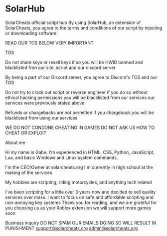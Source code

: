 # SolarHub
SolarCheats official script hub
By using SolarHub, an extension of SolarCheats, you agree to the terms and conditions of our script by injecting or downloading software

READ OUR TOS BELOW VERY IMPORTANT

TOS

Do not share keys or resell keys if so you will be HWID banned and blacklisted fron our site, script and our discord server

By being a part of our Discord server, you agree to Discord's TOS and our TOS 

Do not try to crack out script or reverse engineer if you do so without ethical hacking permissions you will be blacklisted from our services our services were previously stated 
above

Refunds or chargebacks are not permitted if you chargeback you will be blacklisted from using our services

WE DO NOT CONDONE CHEATING IN GAMES DO NOT ASK US HOW TO CHEAT OR EXPLOIT


About me

Hi my name is Gabe. I'm experienced in HTML, CSS, Python, JavaScript, Lua, and basic Windows and Linux system commands.

I'm the CEO/Owner at solarcheats.org I'm currently in high school at the making of the services

My hobbies are scripting, riding motorcycles, and anything tech related

I've been scripting for a little over 3 years now and decided to sell quality services over mass. I want to focus on safe and affordable scripting and non-annoying key systems
Thank you for reading, and we are grateful for you choosing us as your Roblox extension we will support more games soon


Business inquiry
DO NOT SPAM OUR EMAILS DOING SO WILL RESULT IN PUNISHMENT
support@solarcheats.org
admin@solarcheats.org

